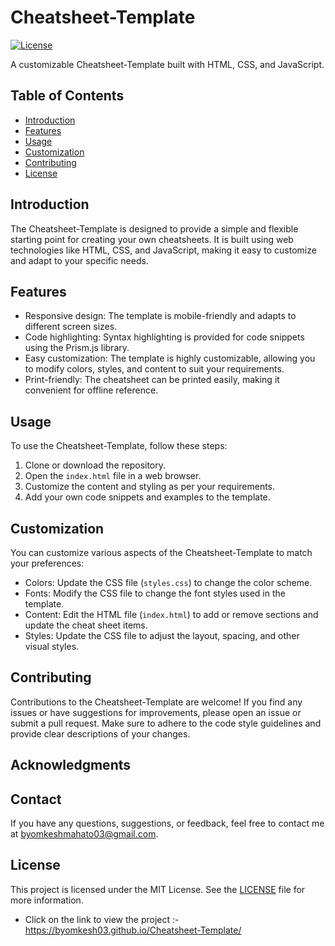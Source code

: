 
# Cheatsheet-Template

[![License](https://img.shields.io/badge/license-MIT-blue.svg)](https://opensource.org/licenses/MIT)

A customizable Cheatsheet-Template built with HTML, CSS, and JavaScript.

## Table of Contents
- [Introduction](#introduction)
- [Features](#features)
- [Usage](#usage)
- [Customization](#customization)
- [Contributing](#contributing)
- [License](#license)

## Introduction
The Cheatsheet-Template is designed to provide a simple and flexible starting point for creating your own cheatsheets. It is built using web technologies like HTML, CSS, and JavaScript, making it easy to customize and adapt to your specific needs.

## Features
- Responsive design: The template is mobile-friendly and adapts to different screen sizes.
- Code highlighting: Syntax highlighting is provided for code snippets using the Prism.js library.
- Easy customization: The template is highly customizable, allowing you to modify colors, styles, and content to suit your requirements.
- Print-friendly: The cheatsheet can be printed easily, making it convenient for offline reference.

## Usage
To use the Cheatsheet-Template, follow these steps:

1. Clone or download the repository.
2. Open the `index.html` file in a web browser.
3. Customize the content and styling as per your requirements.
4. Add your own code snippets and examples to the template.

## Customization
You can customize various aspects of the Cheatsheet-Template to match your preferences:

- Colors: Update the CSS file (`styles.css`) to change the color scheme.
- Fonts: Modify the CSS file to change the font styles used in the template.
- Content: Edit the HTML file (`index.html`) to add or remove sections and update the cheat sheet items.
- Styles: Update the CSS file to adjust the layout, spacing, and other visual styles.

## Contributing
Contributions to the Cheatsheet-Template are welcome! If you find any issues or have suggestions for improvements, please open an issue or submit a pull request. Make sure to adhere to the code style guidelines and provide clear descriptions of your changes.

## Acknowledgments




## Contact

If you have any questions, suggestions, or feedback, feel free to contact me at byomkeshmahato03@gmail.com.


## License
This project is licensed under the MIT License. See the [LICENSE](LICENSE) file for more information.






* Click on the link to view the project :- https://byomkesh03.github.io/Cheatsheet-Template/
